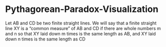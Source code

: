 # Pythagorean-Paradox-Visualization
Let AB and CD be two finite straight lines. We will say that a finite straight line XY is a “common measure” of AB and CD if there are whole numbers m and n so that XY laid down m times is the same length as AB, and XY laid down n times is the same length as CD
